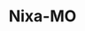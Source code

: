 ---
title: Nixa-MO
slug: nixa-mo
f_state:
- cms/state/missouri.md
f_locations:
- cms/payday-loan/abc-cash-advance-784.md
- cms/payday-loan/check-into-cash-12166.md
- cms/payday-loan/check-into-cash-12209.md
- cms/payday-loan/check-into-cash-of-missouri-13468.md
- cms/payday-loan/payday-check-cashiers-23836.md
- cms/payday-loan/quick-loans-25307.md
- cms/payday-loan/quick-loans-llc-25309.md
- cms/payday-loan/quick-loans-llc-25310.md
- cms/payday-loan/quick-loans-llc-25311.md
- cms/payday-loan/tri-state-collection-services-27941.md
updated-on: '2024-05-30T13:41:28.615Z'
created-on: '2024-05-30T13:41:28.615Z'
published-on: '2024-05-30T13:54:32.469Z'
f_city: Nixa
layout: '[city].html'
tags: city
---